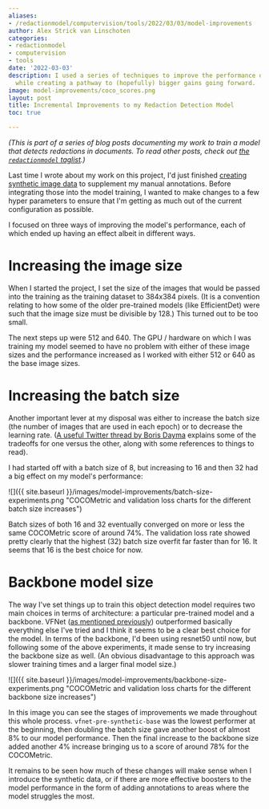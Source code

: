 ```yaml
---
aliases:
- /redactionmodel/computervision/tools/2022/03/03/model-improvements
author: Alex Strick van Linschoten
categories:
- redactionmodel
- computervision
- tools
date: '2022-03-03'
description: I used a series of techniques to improve the performance of my model
  while creating a pathway to (hopefully) bigger gains going forward.
image: model-improvements/coco_scores.png
layout: post
title: Incremental Improvements to my Redaction Detection Model
toc: true

---
```


*(This is part of a series of blog posts documenting my work to train a model that detects redactions in documents. To read other posts, check out [the `redactionmodel` taglist](https://mlops.systems/categories/#redactionmodel).)*

Last time I wrote about my work on this project, I'd just finished [creating synthetic image data](https://mlops.systems/redactionmodel/computervision/python/tools/2022/02/10/synthetic-image-data.html) to supplement my manual annotations. Before integrating those into the model training, I wanted to make changes to a few hyper parameters to ensure that I'm getting as much out of the current configuration as possible.

I focused on three ways of improving the model's performance, each of which ended up having an effect albeit in different ways.

# Increasing the image size

When I started the project, I set the size of the images that would be passed into the training as the training dataset to 384x384 pixels. (It is a convention relating to how some of the older pre-trained models (like EfficientDet) were such that the image size must be divisible by 128.) This turned out to be too small.

The next steps up were 512 and 640. The GPU / hardware on which I was training my model seemed to have no problem with either of these image sizes and the performance increased as I worked with either 512 or 640 as the base image sizes.

# Increasing the batch size

Another important lever at my disposal was either to increase the batch size (the number of images that are used in each epoch) or to decrease the learning rate. ([A useful Twitter thread by Boris Dayma](https://twitter.com/borisdayma/status/1488297953429266433) explains some of the tradeoffs for one versus the other, along with some references to things to read).

I had started off with a batch size of 8, but increasing to 16 and then 32 had a big effect on my model's performance:

![]({{ site.baseurl
}}/images/model-improvements/batch-size-experiments.png "COCOMetric and validation loss charts for the different batch size increases")

Batch sizes of both 16 and 32 eventually converged on more or less the same COCOMetric score of around 74%. The validation loss rate showed pretty clearly that the highest (32) batch size overfit far faster than for 16. It seems that 16 is the best choice for now.

# Backbone model size

The way I've set things up to train this object detection model requires two main choices in terms of architecture: a particular pre-trained model and a backbone. VFNet ([as mentioned previously](https://mlops.systems/redactionmodel/computervision/2021/11/30/vfnet-basics.html)) outperformed basically everything else I've tried and I think it seems to be a clear best choice for the model. In terms of the backbone, I'd been using resnet50 until now, but following some of the above experiments, it made sense to try increasing the backbone size as well. (An obvious disadvantage to this approach was slower training times and a larger final model size.)

![]({{ site.baseurl
}}/images/model-improvements/backbone-size-experiments.png "COCOMetric and validation loss charts for the different backbone size increases")

In this image you can see the stages of improvements we made throughout this whole process. `vfnet-pre-synthetic-base` was the lowest performer at the beginning, then doubling the batch size gave another boost of almost 8% to our model performance. Then the final increase to the backbone size added another 4% increase bringing us to a score of around 78% for the COCOMetric.

It remains to be seen how much of these changes will make sense when I introduce the synthetic data, or if there are more effective boosters to the model performance in the form of adding annotations to areas where the model struggles the most.
